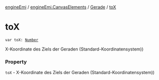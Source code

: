 [engineEmi](../../index.md) / [engineEmi.CanvasElements](../index.md) / [Gerade](index.md) / [toX](./to-x.md)

# toX

`var toX: `[`Number`](https://kotlinlang.org/api/latest/jvm/stdlib/kotlin/-number/index.html)

X-Koordinate des Ziels der Geraden (Standard-Koordinatensystem))

### Property

`toX` - X-Koordinate des Ziels der Geraden (Standard-Koordinatensystem))